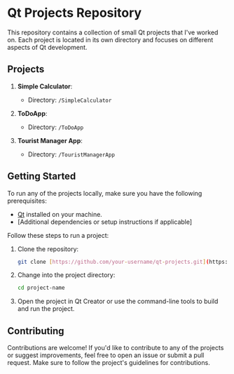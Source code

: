 # Qt Projects Repository

This repository contains a collection of small Qt projects that I've worked on. Each project is located in its own directory and focuses on different aspects of Qt development.

## Projects

1. **Simple Calculator**:

   - Directory: `/SimpleCalculator`

2. **ToDoApp**: 

   - Directory: `/ToDoApp`

3. **Tourist Manager App**: 

   - Directory: `/TouristManagerApp`

## Getting Started

To run any of the projects locally, make sure you have the following prerequisites:

- [Qt](https://www.qt.io/download) installed on your machine.
- [Additional dependencies or setup instructions if applicable]

Follow these steps to run a project:

1. Clone the repository:

   ```bash
   git clone [https://github.com/your-username/qt-projects.git](https://github.com/anton-ovod/qt_learning.git)
   ```
2. Change into the project directory:
    ```bash
    cd project-name
    ```
3. Open the project in Qt Creator or use the command-line tools to build and run the project.

## Contributing
Contributions are welcome! If you'd like to contribute to any of the projects or suggest improvements, feel free to open an issue or submit a pull request. Make sure to follow the project's guidelines for contributions.


